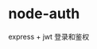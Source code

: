 <!--
 * @Description: 
 * @Author: rongcheng
 * @@后台人员: xxx
 * @Date: 2023-07-07 22:20:33
 * @LastEditors: rongcheng
 * @LastEditTime: 2023-07-07 22:21:30
-->
# node-auth
express + jwt 登录和鉴权